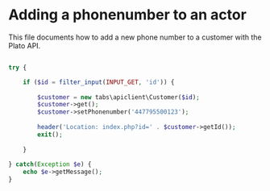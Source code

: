 # Adding a phonenumber to an actor

This file documents how to add a new phone number to a customer with the Plato API.

```php

try {

    if ($id = filter_input(INPUT_GET, 'id')) {
        
        $customer = new tabs\apiclient\Customer($id);
        $customer->get();
        $customer->setPhonenumber('447795500123');
        
        header('Location: index.php?id=' . $customer->getId());
        exit();
        
    }
        
} catch(Exception $e) {
    echo $e->getMessage();
}

```